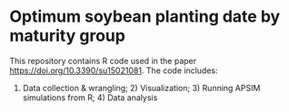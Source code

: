 # Optimum soybean planting date by maturity group

This repository contains R code used in the paper https://doi.org/10.3390/su15021081. The code includes:

1) Data collection & wrangling; 2) Visualization; 3) Running APSIM simulations from R; 4) Data analysis
